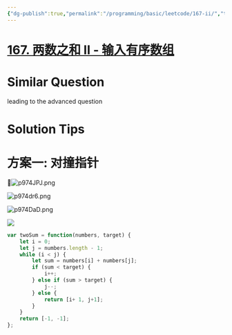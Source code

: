 ```yaml
---
{"dg-publish":true,"permalink":"/programming/basic/leetcode/167-ii/","tags":["leetcode/pointer/collision-pointer","leetcode/binary-search","leetcode/unsolved"]}
---
```



# [167. 两数之和 II - 输入有序数组](https://leetcode.cn/problems/two-sum-ii-input-array-is-sorted/)

# Similar Question

leading to the advanced question

# Solution Tips

# 方案一: 对撞指针

![p974JPJ.png](https://s1.ax1x.com/2023/05/24/p974JPJ.png)

![p974dr6.png](https://s1.ax1x.com/2023/05/24/p974dr6.png)

![p974DaD.png](https://s1.ax1x.com/2023/05/24/p974DaD.png)

![](https://pic.leetcode-cn.com/9ebb3ff74f0706c3c350b7fb91fea343e54750eb5b6ae6a4a3493421a019922a.gif)



```js
var twoSum = function(numbers, target) {
    let i = 0;
    let j = numbers.length - 1;
    while (i < j) {
        let sum = numbers[i] + numbers[j];
        if (sum < target) {
            i++;
        } else if (sum > target) {
            j--;
        } else {
            return [i+ 1, j+1];
        }
    }
    return [-1, -1];
};
```
